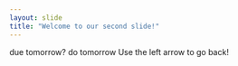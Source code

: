 ```yaml
---
layout: slide
title: "Welcome to our second slide!"
---
```

due tomorrow? do tomorrow
Use the left arrow to go back!
